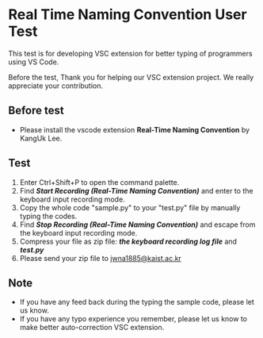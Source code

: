 # Real Time Naming Convention User Test

This test is for developing VSC extension for better typing of programmers using VS Code.

Before the test, Thank you for helping our VSC extension project. We really appreciate your contribution.

## Before test

- Please install the vscode extension **Real-Time Naming Convention** by KangUk Lee.

## Test

1. Enter Ctrl+Shift+P to open the command palette.
2. Find **_Start Recording (Real-Time Naming Convention)_** and enter to the keyboard input recording mode.
3. Copy the whole code "sample.py" to your "test.py" file by manually typing the codes.
4. Find **_Stop Recording (Real-Time Naming Convention)_** and escape from the keyboard input recording mode.
5. Compress your file as zip file: **_the keyboard recording log file_** and **_test.py_**
6. Please send your zip file to jwna1885@kaist.ac.kr

## Note

- If you have any feed back during the typing the sample code, please let us know.
- If you have any typo experience you remember, please let us know to make better auto-correction VSC extension.
